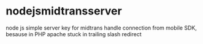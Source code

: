 # nodejsmidtransserver
node js simple server key for midtrans handle connection from mobile SDK, besause in PHP apache stuck in trailing slash redirect
